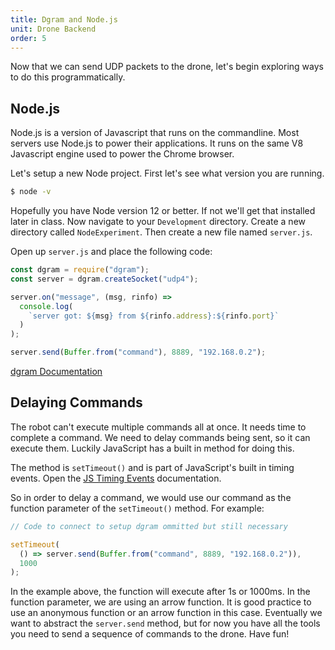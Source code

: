 ```yaml
---
title: Dgram and Node.js
unit: Drone Backend
order: 5
---
```


Now that we can send UDP packets to the drone, let's begin exploring ways to do this programmatically.

## Node.js

Node.js is a version of Javascript that runs on the commandline. Most servers use Node.js to power their applications. It runs on the same V8 Javascript engine used to power the Chrome browser.

Let's setup a new Node project. First let's see what version you are running.

```bash
$ node -v
```

Hopefully you have Node version 12 or better. If not we'll get that installed later in class. Now navigate to your `Development` directory. Create a new directory called `NodeExperiment`. Then create a new file named `server.js`.

Open up `server.js` and place the following code:

```javascript
const dgram = require("dgram");
const server = dgram.createSocket("udp4");

server.on("message", (msg, rinfo) =>
  console.log(
    `server got: ${msg} from ${rinfo.address}:${rinfo.port}`
  )
);

server.send(Buffer.from("command"), 8889, "192.168.0.2");
```

[dgram Documentation](https://nodejs.org/docs/latest-v12.x/api/dgram.html#dgram_udp_datagram_sockets)

## Delaying Commands

The robot can't execute multiple commands all at once. It needs time to complete a command. We need to delay commands being sent, so it can execute them. Luckily JavaScript has a built in method for doing this.

The method is `setTimeout()` and is part of JavaScript's built in timing events. Open the [JS Timing Events](https://www.w3schools.com/js/js_timing.asp) documentation.

So in order to delay a command, we would use our command as the function parameter of the `setTimeout()` method. For example:

```javascript
// Code to connect to setup dgram ommitted but still necessary

setTimeout(
  () => server.send(Buffer.from("command", 8889, "192.168.0.2")),
  1000
);
```

In the example above, the function will execute after 1s or 1000ms. In the function parameter, we are using an arrow function. It is good practice to use an anonymous function or an arrow function in this case. Eventually we want to abstract the `server.send` method, but for now you have all the tools you need to send a sequence of commands to the drone. Have fun!
